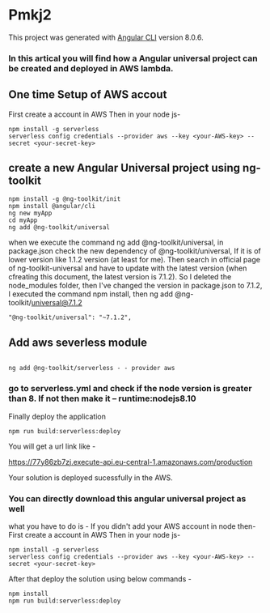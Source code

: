 # Pmkj2

This project was generated with [Angular CLI](https://github.com/angular/angular-cli) version 8.0.6.
### In this artical you will find how a Angular universal project can be created and deployed in AWS lambda.

## One time Setup of AWS accout

First create a account in AWS
Then in your node js-

```
npm install -g serverless
serverless config credentials --provider aws --key <your-AWS-key> --secret <your-secret-key>

```
## create a new Angular Universal project using ng-toolkit
```
npm install -g @ng-toolkit/init
npm install @angular/cli
ng new myApp
cd myApp
ng add @ng-toolkit/universal

```

when we execute the command ng add @ng-toolkit/universal, in package.json check the new dependency of @ng-toolkit/universal, If it is of lower version like 1.1.2 version (at least for me). Then search in official page of ng-toolkit-universal and have to update with the latest version (when cfreating this document, the latest version is 7.1.2). So I deleted the node_modules folder, then I've changed the version in package.json to 7.1.2, I executed the command npm install, then ng add @ng-toolkit/universal@7.1.2

```
"@ng-toolkit/universal": "~7.1.2",

```
## Add aws severless module
```

ng add @ng-toolkit/serverless - - provider aws

```


### go to serverless.yml and check if the node version is greater than 8. If not then make it – runtime:nodejs8.10

Finally deploy the application
```
npm run build:serverless:deploy

```

You will get a url link like -

https://77y86zb7zj.execute-api.eu-central-1.amazonaws.com/production

Your solution is deployed sucessfully in the AWS.

### You can directly download this angular universal project as well

what you have to do is -
If you didn't add your AWS account in node then-
First create a account in AWS
Then in your node js-

```
npm install -g serverless
serverless config credentials --provider aws --key <your-AWS-key> --secret <your-secret-key>

```
After that deploy the solution using below commands -
```
npm install
npm run build:serverless:deploy

```





